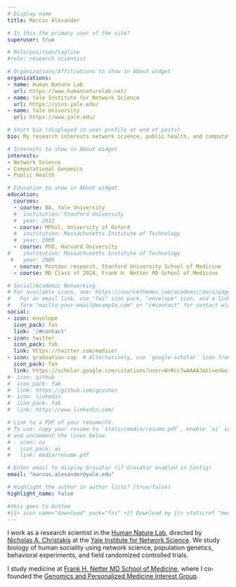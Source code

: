 ```yaml
---
# Display name
title: Marcus Alexander

# Is this the primary user of the site?
superuser: true

# Role/position/tagline
#role: research scientist

# Organizations/Affiliations to show in About widget
organizations:
- name: Human Nature Lab
  url: https://www.humannaturelab.net/
- name: Yale Institute for Network Science
  url: https://yins.yale.edu/
- name: Yale University
  url: https://www.yale.edu/

# Short bio (displayed in user profile at end of posts)
bio: My research interests network science, public health, and computational genomics.

# Interests to show in About widget
interests:
- Network Science
- Computational Genomics
- Public Health

# Education to show in About widget
education:
  courses:
  - course: BA, Yale University
  #  institution: Stanford University
  #  year: 2012
  - course: MPhil, University of Oxford
  #  institution: Massachusetts Institute of Technology
  #  year: 2009
  - course: PhD, Harvard University
#    institution: Massachusetts Institute of Technology
 #   year: 2008
  - course: Postdoc research, Stanford University School of Medicine
  - course: MD Class of 2024, Frank H. Netter MD School of Medicine

# Social/Academic Networking
# For available icons, see: https://sourcethemes.com/academic/docs/page-builder/#icons
#   For an email link, use "fas" icon pack, "envelope" icon, and a link in the
#   form "mailto:your-email@example.com" or "/#contact" for contact widget.
social:
- icon: envelope
  icon_pack: fas
  link: '/#contact'
- icon: twitter
  icon_pack: fab
  link: https://twitter.com/mqdicer
- icon: graduation-cap  # Alternatively, use `google-scholar` icon from `ai` icon pack
  icon_pack: fas
  link: https://scholar.google.com/citations?user=WrRcc7wAAAAJ&hl=en&oi=ao
#- icon: github
#  icon_pack: fab
#  link: https://github.com/gcushen
#- icon: linkedin
#  icon_pack: fab
#  link: https://www.linkedin.com/

# Link to a PDF of your resume/CV.
# To use: copy your resume to `static/media/resume.pdf`, enable `ai` icons in `params.toml`, 
# and uncomment the lines below.
# - icon: cv
#   icon_pack: ai
#   link: media/resume.pdf

# Enter email to display Gravatar (if Gravatar enabled in Config)
email: "marcus.alexander@yale.edu"

# Highlight the author in author lists? (true/false)
highlight_name: false

#this goes to bottom
#{{< icon name="download" pack="fas" >}} Download my {{< staticref "media/demo_resume.pdf" "newtab" >}}resumé{{< /staticref >}}.
---
```


I work as a research scientist in the [Human Nature Lab](https://humannaturelab.net), directed by [Nicholas A. Christakis](https://nicholaschristakis.net) at the [Yale Institute for Network Science](https://yins.yale.edu). We study biology of human sociality using network science, population genetics, behavioral experiments, and field randomized controlled trials. 

I study medicine at [Frank H. Netter MD School of Medicine](https://www.qu.edu/schools/medicine/), where I co-founded the [Genomics and Personalized Medicine Interest Group](https://netgene.ghost.io).


